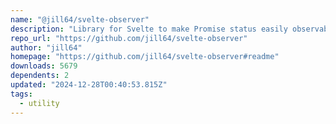 ```yaml
---
name: "@jill64/svelte-observer"
description: "Library for Svelte to make Promise status easily observable from outside"
repo_url: "https://github.com/jill64/svelte-observer"
author: "jill64"
homepage: "https://github.com/jill64/svelte-observer#readme"
downloads: 5679
dependents: 2
updated: "2024-12-28T00:40:53.815Z"
tags: 
  - utility
---
```


